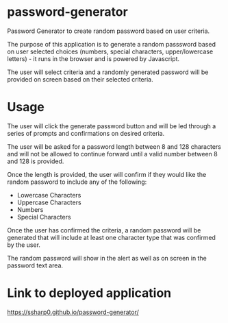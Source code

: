 # password-generator
Password Generator to create random password based on user criteria.

The purpose of this application is to generate a random passsword based on user selected choices (numbers, special characters, upper/lowercase letters) - it runs in the browser and is powered by Javascript. 

The user will select criteria and a randomly generated password will be provided on screen based on their selected criteria.

# Usage

The user will click the generate password button and will be led through a series of prompts and confirmations on desired criteria. 

The user will be asked for a password length between 8 and 128 characters and will not be allowed to continue forward until a valid number between 8 and 128 is provided. 

Once the length is provided, the user will confirm if they would like the random password to include any of the following:

- Lowercase Characters
- Uppercase Characters
- Numbers
- Special Characters

Once the user has confirmed the criteria, a random password will be generated that will include at least one character type that was confirmed by the user. 

The random password will show in the alert as well as on screen in the password text area.

# Link to deployed application

https://ssharp0.github.io/password-generator/ 